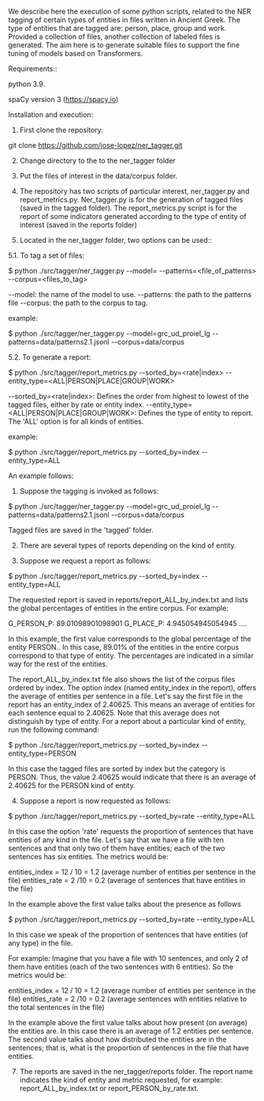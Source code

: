 We describe here the execution of some python scripts, related to the NER tagging of certain types of entities in files written in Ancient Greek. The type of entities that are tagged are: person, place, group and work. Provided a collection of files, another collection of labeled files is generated. The aim here is to generate suitable files to support the fine tuning of models based on Transformers.

Requirements::

python 3.9.

spaCy version 3 (https://spacy.io)

Installation and execution:

1. First clone the repository:

git clone https://github.com/jose-lopez/ner_tagger.git

2. Change directory to the to the ner_tagger folder

3. Put the files of interest in the data/corpus folder.

4. The repository has two scripts of particular interest, ner_tagger.py and report_metrics.py. Ner_tagger.py is for the  generation of tagged files (saved in the tagged folder). The report_metrics.py script is for the report of some indicators generated according to the type of entity of interest (saved in the reports folder)

5. Located in the ner_tagger folder, two options can be used::

5.1. To tag a set of files:

$ python ./src/tagger/ner_tagger.py --model=<model> --patterns=<file_of_patterns> --corpus=<files_to_tag>

--model:  the name of the model to use.
--patterns:  the path to the patterns file
--corpus:  the path to the corpus to tag.

example:

  $ python ./src/tagger/ner_tagger.py --model=grc_ud_proiel_lg --patterns=data/patterns2.1.jsonl --corpus=data/corpus

5.2. To generate a report:

$ python ./src/tagger/report_metrics.py --sorted_by=<rate|index> --entity_type=<ALL|PERSON|PLACE|GROUP|WORK>

--sorted_by=<rate|index>: Defines the order from highest to lowest of the tagged files, either by rate or entity index.
--entity_type=<ALL|PERSON|PLACE|GROUP|WORK>: Defines the type of entity to report. The 'ALL' option is for all kinds of entities.

 example:

$ python ./src/tagger/report_metrics.py --sorted_by=index --entity_type=ALL

An example follows:

1. Suppose the tagging is invoked as follows:

$ python ./src/tagger/ner_tagger.py --model=grc_ud_proiel_lg --patterns=data/patterns2.1.jsonl --corpus=data/corpus

Tagged files are saved in the 'tagged' folder. 

2. There are several types of reports depending on the kind of entity.

3. Suppose we request a report as follows:

$ python ./src/tagger/report_metrics.py --sorted_by=index --entity_type=ALL

The requested report is saved in reports/report_ALL_by_index.txt and lists the global percentages of entities in the entire corpus. For example:

G_PERSON_P: 89.01098901098901 G_PLACE_P: 4.945054945054945 ....

In this example, the first value corresponds to the global percentage of the entity PERSON.. In this case, 89.01% of the entities in the entire corpus correspond to that type of entity. The percentages are indicated in a similar way for the rest of the entities.

The report_ALL_by_index.txt file also shows the list of the corpus files ordered by index. The option index (named entity_index in the report), offers the average of entities per sentence in a file. Let's say the first file in the report has an entity_index of 2.40625. This means an average of entities for each sentence equal to 2.40625. Note that this average does not distinguish by type of entity. For a report about a particular kind of entity, run the following command:

$ python ./src/tagger/report_metrics.py --sorted_by=index --entity_type=PERSON

In this case the tagged files are sorted by index but the category is PERSON. Thus, the value 2.40625 would indicate that there is an average of 2.40625 for the PERSON kind of entity.

4. Suppose a report is now requested as follows:

$ python ./src/tagger/report_metrics.py --sorted_by=rate --entity_type=ALL

In this case the option 'rate' requests the proportion of sentences that have entities of any kind in the file. Let's say that we have a file with ten sentences and that only two of them have entities; each of the two sentences has six entities. The metrics would be:

entities_index = 12 / 10 = 1.2 (average number of entities per sentence in the file)
entities_rate = 2 /10 = 0.2 (average of sentences that have entities in the file)

In the example above the first value talks about the presence as follows

$ python ./src/tagger/report_metrics.py --sorted_by=rate --entity_type=ALL

In this case we speak of the proportion of sentences that have entities (of any type) in the file.

For example: Imagine that you have a file with 10 sentences, and only 2 of them have entities (each of the two sentences with 6 entities). So the metrics would be:

entities_index = 12 / 10 = 1.2 (average number of entities per sentence in the file)
entities_rate = 2 /10 = 0.2 (average sentences with entities relative to the total sentences in the file)

In the example above the first value talks about how present (on average) the entities are. In this case there is an average of 1.2 entities per sentence. The second value talks about how distributed the entities are in the sentences; that is, what is the proportion of sentences in the file that have entities.

7. The reports are saved in the ner_tagger/reports folder. The report name indicates the kind of entity and metric requested, for example: report_ALL_by_index.txt or report_PERSON_by_rate.txt.
